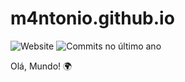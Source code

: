 # m4ntonio.github.io
![Website](https://img.shields.io/website?url=https%3A%2F%2Fm4ntonio.github.io%2F)
![Commits no último ano](https://img.shields.io/github/commit-activity/y/m4ntonio)

Olá, Mundo! 🌍
